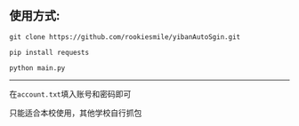 
## 使用方式:

```git clone https://github.com/rookiesmile/yibanAutoSgin.git```

```pip install requests```

```python main.py```

- - - 


在`account.txt`填入账号和密码即可

只能适合本校使用，其他学校自行抓包
